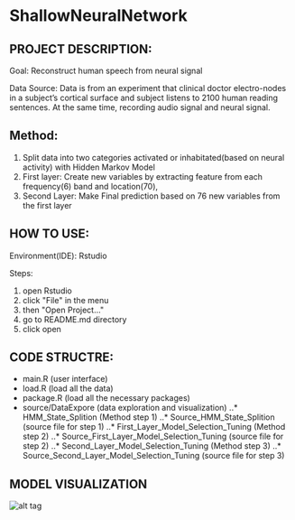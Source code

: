 # ShallowNeuralNetwork

## PROJECT DESCRIPTION:
Goal: Reconstruct human speech from neural signal

Data Source: Data is from an experiment that clinical doctor electro-nodes in a subject’s cortical surface and subject listens to 2100 human reading sentences. At the same time, recording audio signal and neural signal. 

## Method: 
1. Split data into two categories activated or inhabitated(based on neural activity) with Hidden Markov Model
2. First layer: Create new variables by extracting feature from each frequency(6) band and location(70), 
3. Second Layer: Make Final prediction based on 76 new variables from the first layer
	

## HOW TO USE:
Environment(IDE): Rstudio

Steps:
1. open Rstudio
2. click "File" in the menu
3. then "Open Project..."
4. go to README.md directory
5. click open


## CODE STRUCTRE:
* main.R (user interface)
* load.R (load all the data)
* package.R (load all the necessary packages)
* source/DataExpore (data exploration and visualization)
..* HMM_State_Splition (Method step 1)
..* Source_HMM_State_Splition (source file for step 1)
..* First_Layer_Model_Selection_Tuning (Method step 2)
..* Source_First_Layer_Model_Selection_Tuning (source file for step 2)
..* Second_Layer_Model_Selection_Tuning (Method step 3)
..* Source_Second_Layer_Model_Selection_Tuning (source file for step 3)


## MODEL VISUALIZATION 
![alt tag](https://cloud.githubusercontent.com/assets/14370804/22751570/80cd5cac-edfa-11e6-9dc9-36824fd312ae.png)

